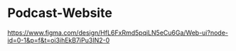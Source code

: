 # Podcast-Website

https://www.figma.com/design/HfL6FxRmd5pqiLN5eCu6Ga/Web-ui?node-id=0-1&p=f&t=oi3ihEkB7iPu3IN2-0
